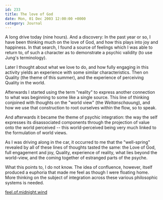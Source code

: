```yaml
---
id: 233
title: The love of God
date: Mon, 01 Dec 2003 12:00:00 +0000
category: Journal
---
```


A long drive today (nine hours).  And a discovery: In the past year or
so, I have been thinking much on the love of God, and how this plays
into joy and happiness.  In that search, I found a source of feelings
which I was able to return to, of such a character as to demonstrate a
psychic validity (to use Jung's terminology).

Later I thought about what we love to do, and how fully engaging in this
activity yields an experience with some similar characteristics.  Then
on Quality (the theme of this summer), and the experience of perceiving
Quality in the world.

Afterwards I started using the term "reality" to express another
connection to what was beginning to some like a single source.  This
line of thinking conjoined with thoughts on the "world view" (the
*Weltanschauung*), and how we use that construction to root ourselves
within the flow, so to speak.

And afterwards it became the theme of psychic integration: the way the
self expresses its disassociated components through the projection of
value onto the world perceived -- this world-perceived being very much
linked to the formulation of world views.

As I was driving along in the car, it occurred to me that the
"well-spring" revealed by all of these lines of thoughts tasted the
same: the Love of God, full engagement and joy, Quality, experience of
reality, what lies beyond the world-view, and the coming together of
estranged parts of the psyche.

What this points to, I do not know.  The idea of confluence, however,
itself produced a euphoria that made me feel as though I were floating
home.  More thinking on the subject of integration across these various
philosophic systems is needed.

[feel.of.midnight.wind](feel.of.midnight.wind)


